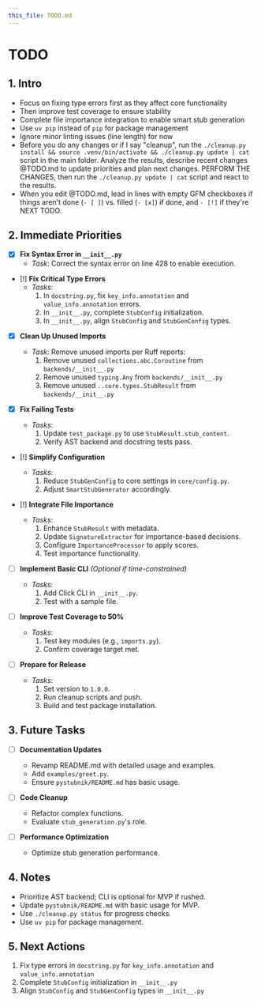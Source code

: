 ```yaml
---
this_file: TODO.md
---
```


# TODO

## 1. Intro

- Focus on fixing type errors first as they affect core functionality
- Then improve test coverage to ensure stability
- Complete file importance integration to enable smart stub generation
- Use `uv pip` instead of `pip` for package management
- Ignore minor linting issues (line length) for now
- Before you do any changes or if I say "cleanup", run the `./cleanup.py install && source .venv/bin/activate && ./cleanup.py update | cat` script in the main folder. Analyze the results, describe recent changes @TODO.md to update priorities and plan next changes. PERFORM THE CHANGES, then run the `./cleanup.py update | cat` script and react to the results.
- When you edit @TODO.md, lead in lines with empty GFM checkboxes if things aren't done (`- [ ]`) vs. filled (`- [x]`) if done, and `- [!]` if they're NEXT TODO.

## 2. Immediate Priorities

- [x] **Fix Syntax Error in `__init__.py`**
  - *Task*: Correct the syntax error on line 428 to enable execution.

- [!] **Fix Critical Type Errors**
  - *Tasks*:
    1. In `docstring.py`, fix `key_info.annotation` and `value_info.annotation` errors.
    2. In `__init__.py`, complete `StubConfig` initialization.
    3. In `__init__.py`, align `StubConfig` and `StubGenConfig` types.

- [x] **Clean Up Unused Imports**
  - *Task*: Remove unused imports per Ruff reports:
    1. Remove unused `collections.abc.Coroutine` from `backends/__init__.py`
    2. Remove unused `typing.Any` from `backends/__init__.py`
    3. Remove unused `..core.types.StubResult` from `backends/__init__.py`

- [x] **Fix Failing Tests**
  - *Tasks*:
    1. Update `test_package.py` to use `StubResult.stub_content`.
    2. Verify AST backend and docstring tests pass.

- [!] **Simplify Configuration**
  - *Tasks*:
    1. Reduce `StubGenConfig` to core settings in `core/config.py`.
    2. Adjust `SmartStubGenerator` accordingly.

- [!] **Integrate File Importance**
  - *Tasks*:
    1. Enhance `StubResult` with metadata.
    2. Update `SignatureExtractor` for importance-based decisions.
    3. Configure `ImportanceProcessor` to apply scores.
    4. Test importance functionality.

- [ ] **Implement Basic CLI** *(Optional if time-constrained)*
  - *Tasks*:
    1. Add Click CLI in `__init__.py`.
    2. Test with a sample file.

- [ ] **Improve Test Coverage to 50%**
  - *Tasks*:
    1. Test key modules (e.g., `imports.py`).
    2. Confirm coverage target met.

- [ ] **Prepare for Release**
  - *Tasks*:
    1. Set version to `1.0.0`.
    2. Run cleanup scripts and push.
    3. Build and test package installation.

## 3. Future Tasks

- [ ] **Documentation Updates**
  - Revamp README.md with detailed usage and examples.
  - Add `examples/greet.py`.
  - Ensure `pystubnik/README.md` has basic usage.

- [ ] **Code Cleanup**
  - Refactor complex functions.
  - Evaluate `stub_generation.py`'s role.

- [ ] **Performance Optimization**
  - Optimize stub generation performance.

## 4. Notes

- Prioritize AST backend; CLI is optional for MVP if rushed.
- Update `pystubnik/README.md` with basic usage for MVP.
- Use `./cleanup.py status` for progress checks.
- Use `uv pip` for package management.

## 5. Next Actions

1. Fix type errors in `docstring.py` for `key_info.annotation` and `value_info.annotation`
2. Complete `StubConfig` initialization in `__init__.py`
3. Align `StubConfig` and `StubGenConfig` types in `__init__.py`
